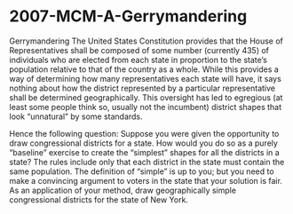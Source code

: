 # 2007-MCM-A-Gerrymandering


Gerrymandering The United States Constitution provides that the House of Representatives shall be composed of some number (currently 435) of individuals who are elected from each state in proportion to the state’s population relative to that of the country as a whole. While this provides a way of determining how many representatives each state will have, it says nothing about how the district represented by a particular representative shall be determined geographically. This oversight has led to egregious (at least some people think so, usually not the incumbent) district shapes that look “unnatural” by some standards.

Hence the following question: Suppose you were given the opportunity to draw congressional districts for a state. How would you do so as a purely “baseline” exercise to create the “simplest” shapes for all the districts in a state? The rules include only that each district in the state must contain the same population. The definition of “simple” is up to you; but you need to make a convincing argument to voters in the state that your solution is fair. As an application of your method, draw geographically simple congressional districts for the state of New York.

